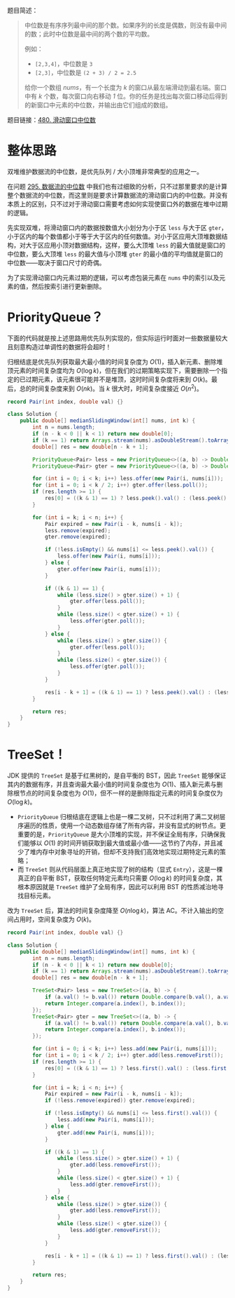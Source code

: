 题目简述：

> 中位数是有序序列最中间的那个数。如果序列的长度是偶数，则没有最中间的数；此时中位数是最中间的两个数的平均数。
>
> 例如：
>
> - `[2,3,4]`，中位数是 `3`
> - `[2,3]`，中位数是 `(2 + 3) / 2 = 2.5`
>
> 给你一个数组 *nums*，有一个长度为 *k* 的窗口从最左端滑动到最右端。窗口中有 *k* 个数，每次窗口向右移动 *1* 位。你的任务是找出每次窗口移动后得到的新窗口中元素的中位数，并输出由它们组成的数组。

题目链接：[480. 滑动窗口中位数](https://leetcode.cn/problems/sliding-window-median/)

# 整体思路

双堆维护数据流的中位数，是优先队列 / 大小顶堆非常典型的应用之一。

在问题 [295. 数据流的中位数](https://leetcode.cn/problems/find-median-from-data-stream/) 中我们也有过细致的分析，只不过那里要求的是计算整个数据流的中位数，而这里则是要求计算数据流的滑动窗口内的中位数。并没有本质上的区别，只不过对于滑动窗口需要考虑如何实现使窗口外的数据在堆中过期的逻辑。

先实现双堆，将滑动窗口内的数据按数值大小划分为小于区 `less` 与大于区 `gter`，小于区内的每个数值都小于等于大于区内的任何数值。对小于区应用大顶堆数据结构，对大于区应用小顶对数据结构，这样，要么大顶堆 `less` 的最大值就是窗口的中位数，要么大顶堆 `less` 的最大值与小顶堆 `gter` 的最小值的平均值就是窗口的中位数——取决于窗口尺寸的奇偶。

为了实现滑动窗口内元素过期的逻辑，可以考虑包装元素在 `nums` 中的索引以及元素的值，然后按索引进行更新删除。

# PriorityQueue？

下面的代码就是按上述思路用优先队列实现的，但实际运行时面对一些数据量较大且刻意构造过单调性的数据将会超时！

归根结底是优先队列获取最大最小值的时间复杂度为 $O(1)$，插入新元素、删除堆顶元素的时间复杂度均为 $O(\log k)$，但在我们的过期策略实现下，需要删除一个指定的已过期元素，该元素很可能并不是堆顶，这时时间复杂度将来到 $O(k)$。最后，总的时间复杂度来到 $O(nk)$。当 $k$ 很大时，时间复杂度接近 $O(n^2)$。

```java
record Pair(int index, double val) {}

class Solution {
    public double[] medianSlidingWindow(int[] nums, int k) {
        int n = nums.length;
        if (n - k < 0 || k < 1) return new double[0];
        if (k == 1) return Arrays.stream(nums).asDoubleStream().toArray();
        double[] res = new double[n - k + 1];

        PriorityQueue<Pair> less = new PriorityQueue<>((a, b) -> Double.compare(b.val(), a.val()));
        PriorityQueue<Pair> gter = new PriorityQueue<>((a, b) -> Double.compare(a.val(), b.val()));

        for (int i = 0; i < k; i++) less.offer(new Pair(i, nums[i]));
        for (int i = 0; i < k / 2; i++) gter.offer(less.poll());
        if (res.length >= 1) {
            res[0] = ((k & 1) == 1) ? less.peek().val() : (less.peek().val() + gter.peek().val()) / 2;
        }

        for (int i = k; i < n; i++) {
            Pair expired = new Pair(i - k, nums[i - k]);
            less.remove(expired);
            gter.remove(expired);

            if (!less.isEmpty() && nums[i] <= less.peek().val()) {
                less.offer(new Pair(i, nums[i]));
            } else {
                gter.offer(new Pair(i, nums[i]));
            }

            if ((k & 1) == 1) {
                while (less.size() > gter.size() + 1) {
                    gter.offer(less.poll());
                }
                while (less.size() < gter.size() + 1) {
                    less.offer(gter.poll());
                }
            } else {
                while (less.size() > gter.size()) {
                    gter.offer(less.poll());
                }
                while (less.size() < gter.size()) {
                    less.offer(gter.poll());
                }
            }

            res[i - k + 1] = ((k & 1) == 1) ? less.peek().val() : (less.peek().val() + gter.peek().val()) / 2;
        }

        return res;
    }
}
```

# TreeSet！

JDK 提供的 `TreeSet` 是基于红黑树的，是自平衡的 BST，因此 `TreeSet` 能够保证其内的数据有序，并且查询最大最小值的时间复杂度也为 $O(1)$、插入新元素与删除根节点的时间复杂度也为 $O(1)$，但不一样的是删除指定元素的时间复杂度仅为 $O(\log k)$。

- `PriorityQueue` 归根结底在逻辑上也是一棵二叉树，只不过利用了满二叉树层序遍历的性质，使用一个动态数组存储了所有内容，并没有显式的树节点。更重要的是，`PriorityQueue` 是大小顶堆的实现，并不保证全局有序，只确保我们能够以 $O(1)$ 的时间开销获取到最大值或最小值——这节约了内存，并且减少了堆内存中对象寻址的开销，但却不支持我们高效地实现过期特定元素的策略；
- 而 `TreeSet` 则从代码层面上真正地实现了树的结构（显式 `Entry`），这是一棵真正的自平衡 BST，获取任何特定元素均只需要 $O(\log k)$ 的时间复杂度，其根本原因就是 `TreeSet` 维护了全局有序，因此可以利用 BST 的性质减治地寻找目标元素。

改为 `TreeSet` 后，算法的时间复杂度降至 $O(n\log k)$，算法 AC。不计入输出的空间占用时，空间复杂度为 $O(k)$。

```java
record Pair(int index, double val) {}

class Solution {
    public double[] medianSlidingWindow(int[] nums, int k) {
        int n = nums.length;
        if (n - k < 0 || k < 1) return new double[0];
        if (k == 1) return Arrays.stream(nums).asDoubleStream().toArray();
        double[] res = new double[n - k + 1];

        TreeSet<Pair> less = new TreeSet<>((a, b) -> {
            if (a.val() != b.val()) return Double.compare(b.val(), a.val());
            return Integer.compare(a.index(), b.index());
        });
        TreeSet<Pair> gter = new TreeSet<>((a, b) -> {
            if (a.val() != b.val()) return Double.compare(a.val(), b.val());
            return Integer.compare(a.index(), b.index());
        });

        for (int i = 0; i < k; i++) less.add(new Pair(i, nums[i]));
        for (int i = 0; i < k / 2; i++) gter.add(less.removeFirst());
        if (res.length >= 1) {
            res[0] = ((k & 1) == 1) ? less.first().val() : (less.first().val() + gter.first().val()) / 2;
        }

        for (int i = k; i < n; i++) {
            Pair expired = new Pair(i - k, nums[i - k]);
            if (!less.remove(expired)) gter.remove(expired);

            if (!less.isEmpty() && nums[i] <= less.first().val()) {
                less.add(new Pair(i, nums[i]));
            } else {
                gter.add(new Pair(i, nums[i]));
            }

            if ((k & 1) == 1) {
                while (less.size() > gter.size() + 1) {
                    gter.add(less.removeFirst());
                }
                while (less.size() < gter.size() + 1) {
                    less.add(gter.removeFirst());
                }
            } else {
                while (less.size() > gter.size()) {
                    gter.add(less.removeFirst());
                }
                while (less.size() < gter.size()) {
                    less.add(gter.removeFirst());
                }
            }

            res[i - k + 1] = ((k & 1) == 1) ? less.first().val() : (less.first().val() + gter.first().val()) / 2;
        }

        return res;
    }
}
```

